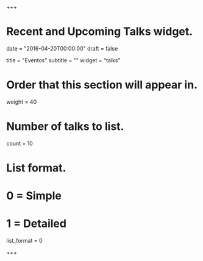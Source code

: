 +++
# Recent and Upcoming Talks widget.

date = "2016-04-20T00:00:00"
draft = false

title = "Eventos"
subtitle = ""
widget = "talks"

# Order that this section will appear in.
weight = 40

# Number of talks to list.
count = 10

# List format.
#   0 = Simple
#   1 = Detailed
list_format = 0

+++

